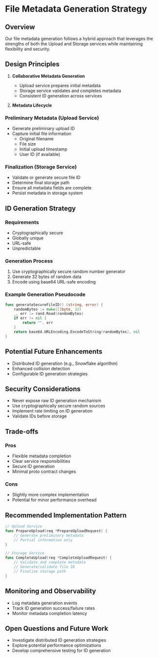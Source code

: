 # File Metadata Generation Strategy

## Overview

Our file metadata generation follows a hybrid approach that leverages the strengths of both the Upload and Storage services while maintaining flexibility and security.

## Design Principles

1. **Collaborative Metadata Generation**
   - Upload service prepares initial metadata
   - Storage service validates and completes metadata
   - Consistent ID generation across services

2. **Metadata Lifecycle**

### Preliminary Metadata (Upload Service)
- Generate preliminary upload ID
- Capture initial file information
  - Original filename
  - File size
  - Initial upload timestamp
  - User ID (if available)

### Finalization (Storage Service)
- Validate or generate secure file ID
- Determine final storage path
- Ensure all metadata fields are complete
- Persist metadata in storage system

## ID Generation Strategy

### Requirements
- Cryptographically secure
- Globally unique
- URL-safe
- Unpredictable

### Generation Process
1. Use cryptographically secure random number generator
2. Generate 32 bytes of random data
3. Encode using base64 URL-safe encoding

### Example Generation Pseudocode
```go
func generateSecureFileID() (string, error) {
    randomBytes := make([]byte, 32)
    _, err := rand.Read(randomBytes)
    if err != nil {
        return "", err
    }
    return base64.URLEncoding.EncodeToString(randomBytes), nil
}
```

## Potential Future Enhancements
- Distributed ID generation (e.g., Snowflake algorithm)
- Enhanced collision detection
- Configurable ID generation strategies

## Security Considerations
- Never expose raw ID generation mechanism
- Use cryptographically secure random sources
- Implement rate limiting on ID generation
- Validate IDs before storage

## Trade-offs
### Pros
- Flexible metadata completion
- Clear service responsibilities
- Secure ID generation
- Minimal proto contract changes

### Cons
- Slightly more complex implementation
- Potential for minor performance overhead

## Recommended Implementation Pattern

```go
// Upload Service
func PrepareUpload(req *PrepareUploadRequest) {
    // Generate preliminary metadata
    // Partial information only
}

// Storage Service
func CompleteUpload(req *CompleteUploadRequest) {
    // Validate and complete metadata
    // Generate/validate file ID
    // Finalize storage path
}
```

## Monitoring and Observability
- Log metadata generation events
- Track ID generation success/failure rates
- Monitor metadata completion latency

## Open Questions and Future Work
- Investigate distributed ID generation strategies
- Explore potential performance optimizations
- Develop comprehensive testing for ID generation
